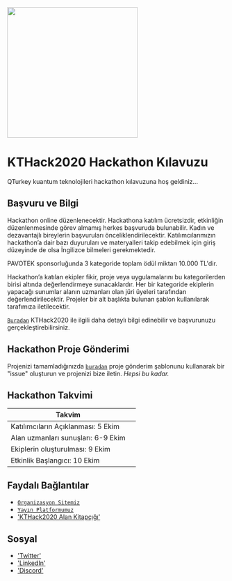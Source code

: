 <img src="https://kuantumturkiye.org/wp-content/uploads/2020/06/LogoQTurkey.png" width="300px">

# KTHack2020 Hackathon Kılavuzu

QTurkey kuantum teknolojileri hackathon kılavuzuna hoş geldiniz...

## Başvuru ve Bilgi

Hackathon online düzenlenecektir. Hackathona katılım ücretsizdir, etkinliğin düzenlenmesinde görev almamış herkes başvuruda bulunabilir. Kadın ve dezavantajlı bireylerin başvuruları önceliklendirilecektir. Katılımcılarımızın hackathon’a dair bazı duyuruları ve materyalleri takip edebilmek için giriş düzeyinde de olsa İngilizce bilmeleri gerekmektedir. 

PAVOTEK sponsorluğunda 3 kategoride toplam ödül miktarı 10.000 TL'dir.

Hackathon’a katılan ekipler fikir, proje veya uygulamalarını bu kategorilerden birisi altında değerlendirmeye sunacaklardır. Her bir kategoride ekiplerin yapacağı sunumlar alanın uzmanları olan jüri üyeleri tarafından değerlendirilecektir. Projeler bir alt başlıkta bulunan şablon kullanılarak tarafımıza iletilecektir.

[`Buradan`]() KTHack2020 ile ilgili daha detaylı bilgi edinebilir ve başvurunuzu gerçekleştirebilirsiniz.

## Hackathon Proje Gönderimi

Projenizi tamamladığınızda [`buradan`](https://www.qturkey.org/hackathon) proje gönderim şablonunu kullanarak bir "issue" oluşturun ve projenizi bize iletin.
*Hepsi bu kadar.*

## Hackathon Takvimi
|  Takvim |  |
| -------------- | --------------------------------- |
| Katılımcıların Açıklanması: 5 Ekim |
| Alan uzmanları sunuşları: 6-9 Ekim |
| Ekiplerin oluşturulması: 9 Ekim |
| Etkinlik Başlangıcı: 10 Ekim |

## Faydalı Bağlantılar

- [`Organizasyon Sitemiz`](https://www.qturkey.org/)
- [`Yayın Platformumuz`](https://kuantumturkiye.org/)
- ['KTHack2020 Alan Kitapçığı']()

## Sosyal

- ['Twitter'](https://twitter.com/KuantumTurkiye)
- ['LinkedIn'](https://linkedin.com/company/QTurkey)
- ['Discord']()
